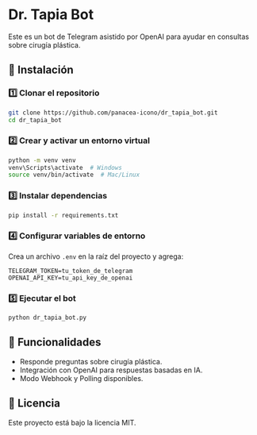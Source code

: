 # Dr. Tapia Bot

Este es un bot de Telegram asistido por OpenAI para ayudar en consultas sobre cirugía plástica.

## 🚀 Instalación

### 1️⃣ Clonar el repositorio
```sh
git clone https://github.com/panacea-icono/dr_tapia_bot.git
cd dr_tapia_bot
```

### 2️⃣ Crear y activar un entorno virtual
```sh
python -m venv venv
venv\Scripts\activate  # Windows
source venv/bin/activate  # Mac/Linux
```

### 3️⃣ Instalar dependencias
```sh
pip install -r requirements.txt
```

### 4️⃣ Configurar variables de entorno
Crea un archivo `.env` en la raíz del proyecto y agrega:
```
TELEGRAM_TOKEN=tu_token_de_telegram
OPENAI_API_KEY=tu_api_key_de_openai
```

### 5️⃣ Ejecutar el bot
```sh
python dr_tapia_bot.py
```

## 📌 Funcionalidades
- Responde preguntas sobre cirugía plástica.
- Integración con OpenAI para respuestas basadas en IA.
- Modo Webhook y Polling disponibles.

## 📜 Licencia
Este proyecto está bajo la licencia MIT.

